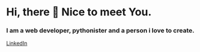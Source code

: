 

<h1>
  Hi, there 👋 Nice to meet You.
 </h1>
 <h3>
   I am a web developer, pythonister and a person i love to create. 
  </h3>
  
  <a href="https://www.linkedin.com/in/kiplangat-bett-4a0a16188">LinkedIn<a> 


<!---
sgtbett/sgtbett is a ✨ special ✨ repository because its `README.md` (this file) appears on your GitHub profile.
You can click the Preview link to take a look at your changes.
--->
